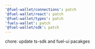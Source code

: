 ```yaml
---
'@fuel-wallet/connections': patch
'@fuel-wallet/react': patch
'@fuel-wallet/types': patch
'fuels-wallet': patch
'@fuel-wallet/sdk': patch
---
```


chore: update ts-sdk and fuel-ui pacakges
